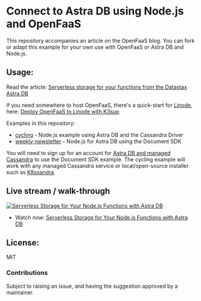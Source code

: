 Connect to Astra DB using Node.js and OpenFaaS
==============================================

This repository accompanies an article on the OpenFaaS blog. You can fork or adapt this example for your own use with OpenFaaS or Astra DB and Node.js.

## Usage:

Read the article: [Serverless storage for your functions from the Datastax Astra DB](https://www.openfaas.com/blog/faas-storage-cassandra-astra/)

If you need somewhere to host OpenFaaS, there's a quick-start for [Linode](https://www.linode.com/openfaas), here: [Deploy OpenFaaS to Linode with K3sup](https://www.openfaas.com/blog/openfaas-linode/)

Examples in this repository:

* [cycling](/cycling/) - Node.js example using Astra DB and the Cassandra Driver
* [weekly-newsletter](/weekly-newsletter/) - Node.js for Astra DB using the Document SDK

You will need to sign up for an account for [Astra DB and managed Cassandra](https://dtsx.io/2VYD4I4) to use the Document SDK example. The cycling example will work with any managed Cassandra service or local/open-source installer such as [K8ssandra](https://k8ssandra.io/).

## Live stream / walk-through

[![Serverless Storage for Your Node.js Functions with Astra DB](https://img.youtube.com/vi/uJyufpJ3204/sddefault.jpg)](https://www.youtube.com/watch?v=uJyufpJ3204&list=PLlIapFDp305AZCFOOXuXGC_ELWeJMD4m-)

* Watch now: [Serverless Storage for Your Node.js Functions with Astra DB](https://www.youtube.com/watch?v=uJyufpJ3204&list=PLlIapFDp305AZCFOOXuXGC_ELWeJMD4m-)

## License: 

MIT

### Contributions

Subject to raising an issue, and having the suggestion approved by a maintainer.

